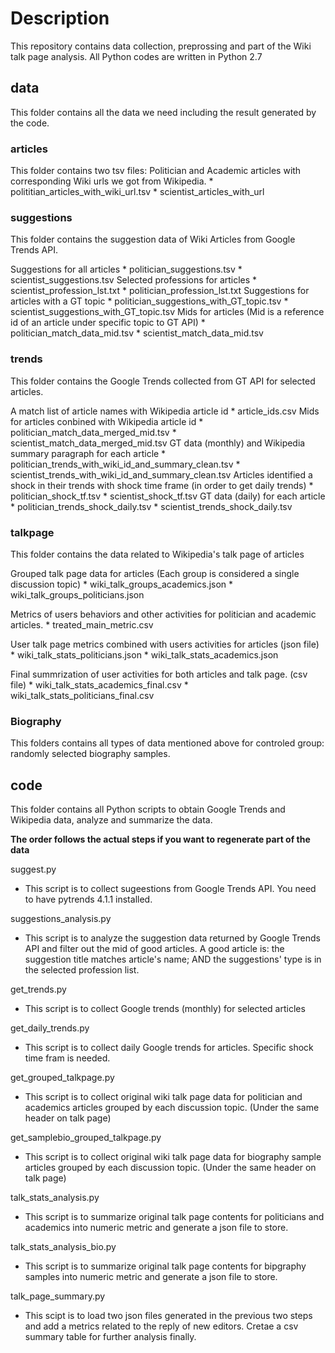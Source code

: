 # Description

This repository contains data collection, preprossing and part of the Wiki talk page analysis.
All Python codes are written in Python 2.7

## data 

This folder contains all the data we need including the result generated by the code.

### articles

This folder contains two tsv files: Politician and Academic articles with corresponding Wiki urls we got from Wikipedia.
	* polititian_articles_with_wiki_url.tsv
	* scientist_articles_with_url

### suggestions

This folder contains the suggestion data of Wiki Articles from Google Trends API.

Suggestions for all articles 
	* politician_suggestions.tsv
	* scientist_suggestions.tsv
Selected professions for articles
	* scientist_profession_lst.txt
	* politician_profession_lst.txt
Suggestions for articles with a GT topic
	* politician_suggestions_with_GT_topic.tsv
	* scientist_suggestions_with_GT_topic.tsv
Mids for articles (Mid is a reference id of an article under specific topic to GT API)
	* politician_match_data_mid.tsv
	* scientist_match_data_mid.tsv

### trends

This folder contains the Google Trends collected from GT API for selected articles.

A match list of article names with Wikipedia article id
	* article_ids.csv
Mids for articles conbined with Wikipedia article id
	* politician_match_data_merged_mid.tsv
	* scientist_match_data_merged_mid.tsv
GT data (monthly) and Wikipedia summary paragraph for each article
	* politician_trends_with_wiki_id_and_summary_clean.tsv
	* scientist_trends_with_wiki_id_and_summary_clean.tsv
Articles identified a shock in their trends with shock time frame (in order to get daily trends)
	* politician_shock_tf.tsv
	* scientist_shock_tf.tsv
GT data (daily) for each article
	* politician_trends_shock_daily.tsv
	* scientist_trends_shock_daily.tsv

### talkpage

This folder contains the data related to Wikipedia's talk page of articles

Grouped talk page data for articles (Each group is considered a single discussion topic)
	* wiki_talk_groups_academics.json
	* wiki_talk_groups_politicians.json

Metrics of users behaviors and other activities for politician and academic articles.
	* treated_main_metric.csv		

User talk page metrics combined with users activities for articles (json file)
	* wiki_talk_stats_politicians.json
	* wiki_talk_stats_academics.json

Final summrization of user activities for both articles and talk page. (csv file)
	* wiki_talk_stats_academics_final.csv
	* wiki_talk_stats_politicians_final.csv

### Biography

This folders contains all types of data mentioned above for controled group: randomly selected biography samples.

## code 

This folder contains all Python scripts to obtain Google Trends and Wikipedia data, analyze and summarize the data.

**The order follows the actual steps if you want to regenerate part of the data**

suggest.py

* This script is to collect sugeestions from Google Trends API. You need to have pytrends 4.1.1 installed.

suggestions_analysis.py

* This script is to analyze the suggestion data returned by Google Trends API and filter out the mid of good articles. A good article is: the suggestion title matches article's name; AND the suggestions' type is in the selected profession list.

get_trends.py

* This script is to collect Google trends (monthly) for selected articles

get_daily_trends.py

* This script is to collect daily Google trends for articles. Specific shock time fram is needed.

get_grouped_talkpage.py

* This script is to collect original wiki talk page data for politician and academics articles grouped by each discussion topic. (Under the same header on talk page)

get_samplebio_grouped_talkpage.py

* This script is to collect original wiki talk page data for biography sample articles grouped by each discussion topic. (Under the same header on talk page)

talk_stats_analysis.py

* This script is to summarize original talk page contents for politicians and academics into numeric metric and generate a json file to store.

talk_stats_analysis_bio.py

* This script is to summarize original talk page contents for bipgraphy samples into numeric metric and generate a json file to store.

talk_page_summary.py

* This scipt is to load two json files generated in the previous two steps and add a metrics related to the reply of new editors. Cretae a csv summary table for further analysis finally.
